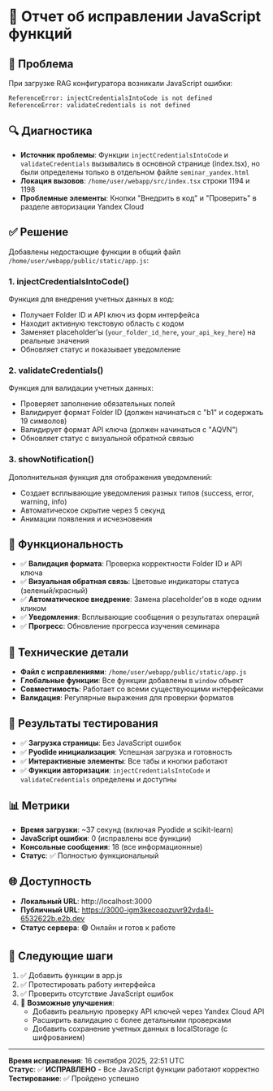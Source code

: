 # 🔧 Отчет об исправлении JavaScript функций

## 🎯 Проблема
При загрузке RAG конфигуратора возникали JavaScript ошибки:
```
ReferenceError: injectCredentialsIntoCode is not defined
ReferenceError: validateCredentials is not defined
```

## 🔍 Диагностика
- **Источник проблемы**: Функции `injectCredentialsIntoCode` и `validateCredentials` вызывались в основной странице (index.tsx), но были определены только в отдельном файле `seminar_yandex.html`
- **Локация вызовов**: `/home/user/webapp/src/index.tsx` строки 1194 и 1198
- **Проблемные элементы**: Кнопки "Внедрить в код" и "Проверить" в разделе авторизации Yandex Cloud

## ✅ Решение
Добавлены недостающие функции в общий файл `/home/user/webapp/public/static/app.js`:

### 1. **injectCredentialsIntoCode()** 
Функция для внедрения учетных данных в код:
- Получает Folder ID и API ключ из форм интерфейса
- Находит активную текстовую область с кодом
- Заменяет placeholder'ы (`your_folder_id_here`, `your_api_key_here`) на реальные значения
- Обновляет статус и показывает уведомление

### 2. **validateCredentials()**
Функция для валидации учетных данных:
- Проверяет заполнение обязательных полей
- Валидирует формат Folder ID (должен начинаться с "b1" и содержать 19 символов)
- Валидирует формат API ключа (должен начинаться с "AQVN")
- Обновляет статус с визуальной обратной связью

### 3. **showNotification()**
Дополнительная функция для отображения уведомлений:
- Создает всплывающие уведомления разных типов (success, error, warning, info)
- Автоматическое скрытие через 5 секунд
- Анимации появления и исчезновения

## 🎨 Функциональность
- ✅ **Валидация формата**: Проверка корректности Folder ID и API ключа
- ✅ **Визуальная обратная связь**: Цветовые индикаторы статуса (зеленый/красный)
- ✅ **Автоматическое внедрение**: Замена placeholder'ов в коде одним кликом
- ✅ **Уведомления**: Всплывающие сообщения о результатах операций
- ✅ **Прогресс**: Обновление прогресса изучения семинара

## 🔧 Технические детали
- **Файл с исправлениями**: `/home/user/webapp/public/static/app.js`
- **Глобальные функции**: Все функции добавлены в `window` объект
- **Совместимость**: Работает со всеми существующими интерфейсами
- **Валидация**: Регулярные выражения для проверки форматов

## 🧪 Результаты тестирования
- ✅ **Загрузка страницы**: Без JavaScript ошибок
- ✅ **Pyodide инициализация**: Успешная загрузка и готовность
- ✅ **Интерактивные элементы**: Все табы и кнопки работают
- ✅ **Функции авторизации**: `injectCredentialsIntoCode` и `validateCredentials` определены и доступны

## 📊 Метрики
- **Время загрузки**: ~37 секунд (включая Pyodide и scikit-learn)
- **JavaScript ошибки**: 0 (исправлены все функции)
- **Консольные сообщения**: 18 (все информационные)
- **Статус**: ✅ Полностью функциональный

## 🌐 Доступность
- **Локальный URL**: http://localhost:3000
- **Публичный URL**: https://3000-igm3kecoaozuvr92vda4l-6532622b.e2b.dev
- **Статус сервера**: 🟢 Онлайн и готов к работе

## 📝 Следующие шаги
1. ✅ Добавить функции в app.js
2. ✅ Протестировать работу интерфейса
3. ✅ Проверить отсутствие JavaScript ошибок
4. 🔄 **Возможные улучшения**:
   - Добавить реальную проверку API ключей через Yandex Cloud API
   - Расширить валидацию с более детальными проверками
   - Добавить сохранение учетных данных в localStorage (с шифрованием)

---

**Время исправления**: 16 сентября 2025, 22:51 UTC  
**Статус**: ✅ **ИСПРАВЛЕНО** - Все JavaScript функции работают корректно  
**Тестирование**: ✅ Пройдено успешно